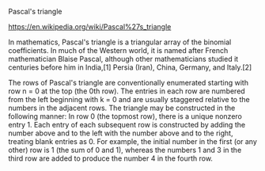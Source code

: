 Pascal's triangle

https://en.wikipedia.org/wiki/Pascal%27s_triangle

In mathematics, Pascal's triangle is a triangular array of the binomial coefficients. In much of the Western world, it is named after French mathematician Blaise Pascal, although other mathematicians studied it centuries before him in India,[1] Persia (Iran), China, Germany, and Italy.[2]

The rows of Pascal's triangle are conventionally enumerated starting with row n = 0 at the top (the 0th row). The entries in each row are numbered from the left beginning with k = 0 and are usually staggered relative to the numbers in the adjacent rows. The triangle may be constructed in the following manner: In row 0 (the topmost row), there is a unique nonzero entry 1. Each entry of each subsequent row is constructed by adding the number above and to the left with the number above and to the right, treating blank entries as 0. For example, the initial number in the first (or any other) row is 1 (the sum of 0 and 1), whereas the numbers 1 and 3 in the third row are added to produce the number 4 in the fourth row.

